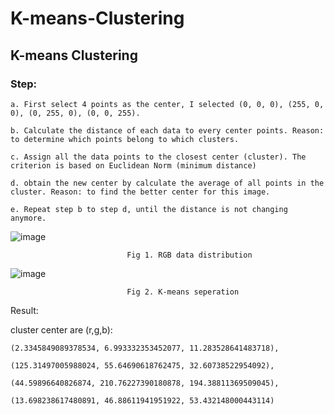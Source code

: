 # K-means-Clustering
## K-means Clustering


### Step:
```
a. First select 4 points as the center, I selected (0, 0, 0), (255, 0, 0), (0, 255, 0), (0, 0, 255).

b. Calculate the distance of each data to every center points. Reason: to determine which points belong to which clusters.

c. Assign all the data points to the closest center (cluster). The criterion is based on Euclidean Norm (minimum distance)

d. obtain the new center by calculate the average of all points in the cluster. Reason: to find the better center for this image.

e. Repeat step b to step d, until the distance is not changing anymore.  
```

![image](https://user-images.githubusercontent.com/55338365/170852841-8149f0d8-ac2e-41ef-900d-85b4612d9818.png)


                              Fig 1. RGB data distribution

![image](https://user-images.githubusercontent.com/55338365/170852852-d3aca47f-f6ed-47e8-b273-7651d54ada6e.png)

                              Fig 2. K-means seperation


Result:

cluster center are (r,g,b): 

```
(2.3345849089378534, 6.993332353452077, 11.283528641483718), 

(125.31497005988024, 55.64690618762475, 32.60738522954092), 

(44.59896640826874, 210.76227390180878, 194.38811369509045), 

(13.698238617480891, 46.88611941951922, 53.432148000443114)
```
















